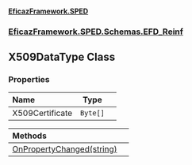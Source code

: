#### [EficazFramework.SPED](EficazFrameworkSPED.md 'EficazFramework SPED')
### [EficazFramework.SPED.Schemas.EFD_Reinf](EficazFramework.SPED.Schemas.EFD_Reinf.md 'EficazFramework.SPED.Schemas.EFD_Reinf')

## X509DataType Class
### Properties

| Name | Type | |
| :--- | :---: | :--- |
| X509Certificate | `Byte[]` |  |

| Methods | |
| :--- | :--- |
| [OnPropertyChanged(string)](EficazFramework.SPED.Schemas.EFD_Reinf/X509DataType/OnPropertyChanged(string).md 'EficazFramework.SPED.Schemas.EFD_Reinf.X509DataType.OnPropertyChanged(string)') | |
